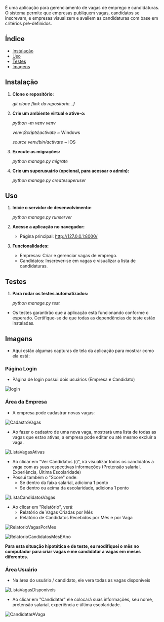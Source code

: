 É uma aplicação para gerenciamento de vagas de emprego e candidaturas. O sistema permite que empresas publiquem vagas, candidatos se inscrevam, e empresas visualizem e avaliem as candidaturas com base em critérios pré-definidos.

## Índice

- [Instalação](#instalação)
- [Uso](#uso)
- [Testes](#testes)
- [Imagens](#Imagens)


## Instalação

1. **Clone o repositório:**

   *git clone [link do repositorio...]*

2. **Crie um ambiente virtual e ative-o:**

   *python -m venv venv*
   
   *venv\Scripts\activate* ~ Windows
   
   *source venv/bin/activate* ~ IOS

4. **Execute as migrações:**
   
   *python manage.py migrate*

5. **Crie um superusuário (opcional, para acessar o admin):**

   *python manage.py createsuperuser*

## Uso

1. **Inicie o servidor de desenvolvimento:**

   *python manage.py runserver*

2. **Acesse a aplicação no navegador:**

   * Página principal: http://127.0.0.1:8000/

3. **Funcionalidades:**

   * Empresas: Criar e gerenciar vagas de emprego.
   * Candidatos: Inscrever-se em vagas e visualizar a lista de candidaturas.

## Testes

1. **Para rodar os testes automatizados:**

   *python manage.py test*

* Os testes garantirão que a aplicação está funcionando conforme o esperado. Certifique-se de que todas as dependências de teste estão instaladas.



## Imagens

   * Aqui estão algumas capturas de tela da aplicação para mostrar como ela está:

### Página Login 

  * Página de login possui dois usuários (Empresa e Candidato)

![login](https://github.com/user-attachments/assets/59ae4d87-f1a2-44f2-b358-1f866a38bee8)

### Área da Empresa

  * A empresa pode cadastrar novas vagas:
    
![CadastroVagas](https://github.com/user-attachments/assets/e3862699-2020-4997-a7b1-16d07eee9af4)

  * Ao fazer o cadastro de uma nova vaga, mostrará uma lista de todas as vagas que estao ativas, a empresa pode editar ou até mesmo excluir a vaga.
    
![ListaVagasAtivas](https://github.com/user-attachments/assets/ff158090-dbe5-4236-882c-5e8294470316)

  * Ao clicar em "Ver Candidatos (i)", irá visualizar todos os candidatos a vaga com as suas respectivas informações (Pretensão salarial, Experiência, Última Escolaridade)
  * Possui também o "Score" onde:
    * Se dentro da faixa salarial, adiciona 1 ponto
    * Se dentro ou acima da escolaridade, adiciona 1 ponto
      
![ListaCandidatosVagas](https://github.com/user-attachments/assets/5ac34fcb-7349-4d65-bf64-f378f72ce4cb)

  * Ao clicar em "Relatório", verá:
    * Relatório de Vagas Criadas por Mês
    * Relatório de Candidatos Recebidos por Mês e por Vaga

![RelatorioVagasPorMes](https://github.com/user-attachments/assets/f9c84952-6d89-4945-85a6-56c0f08f5251)

![RelatorioCandidatosMesEAno](https://github.com/user-attachments/assets/57c9edbe-87c2-4061-bc46-8d9ac5ca3d66)

**Para esta situação hipotética e de teste, eu modifiquei o mês no computador para criar vagas e me candidatar a vagas em meses diferentes.**

### Área Usuário

  * Na área do usuário / candidato, ele vera todas as vagas disponíveis

![ListaVagasDisponiveis](https://github.com/user-attachments/assets/20015243-5105-49b2-96df-32eb6f143951)

  * Ao clicar em "Candidatar" ele colocará suas informações, seu nome, pretensão salarial, experiência e última escolaridade.

![CandidatarAVaga](https://github.com/user-attachments/assets/c873dd43-1954-4909-9f00-39fd2e1658ac)

